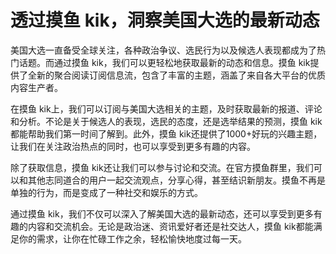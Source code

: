 # 透过摸鱼 kik，洞察美国大选的最新动态

美国大选一直备受全球关注，各种政治争议、选民行为以及候选人表现都成为了热门话题。而通过摸鱼 kik，我们可以更轻松地获取最新的动态和信息。摸鱼 kik提供了全新的聚合阅读订阅信息流，包含了丰富的主题，涵盖了来自各大平台的优质内容生产者。

在摸鱼 kik上，我们可以订阅与美国大选相关的主题，及时获取最新的报道、评论和分析。不论是关于候选人的表现，选民的态度，还是选举结果的预测，摸鱼 kik都能帮助我们第一时间了解到。此外，摸鱼 kik还提供了1000+好玩的兴趣主题，让我们在关注政治热点的同时，也可以享受到更多有趣的内容。

除了获取信息，摸鱼 kik还让我们可以参与讨论和交流。在官方摸鱼群里，我们可以和其他志同道合的用户一起交流观点，分享心得，甚至结识新朋友。摸鱼不再是单独的行为，而是变成了一种社交和娱乐的方式。

通过摸鱼 kik，我们不仅可以深入了解美国大选的最新动态，还可以享受到更多有趣的内容和交流机会。无论是政治迷、资讯爱好者还是社交达人，摸鱼 kik都能满足你的需求，让你在忙碌工作之余，轻松愉快地度过每一天。

